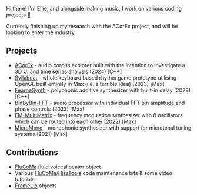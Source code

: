 Hi there! I'm Ellie, and alongside making music, I work on various coding projects 🙂

Currently finishing up my research with the ACorEx project, and will be looking to enter the industry.

## Projects
- [ACorEx](https://github.com/fearn-e/acorex) - audio corpus explorer built with the intention to investigate a 3D UI and time series analysis (2024) [C++]
- [Syllabeat](https://github.com/fearn-e/syllabeat) - whole keyboard based rhythm game prototype utilising OpenGL built entirely in Max (i.e. a terrible idea) (2023) [Max]
- [FearneSynth](https://github.com/fearn-e/fearnesynth) - polyphonic additive synthesizer with built-in delay (2023) [C++]
- [BinByBin-FFT](https://github.com/fearn-e/binbybin-fft) - audio processor with individual FFT bin amplitude and phase controls (2023) [Max]
- [FM-MultiMatrix](https://github.com/fearn-e/fm-multimatrix) - frequency modulation synthesizer with 8 oscillators which can be routed into each other (2022) [Max]
- [MicroMono](https://github.com/fearn-e/micromono) - monophonic synthesizer with support for microtonal tuning systems (2021) [Max]


## Contributions
- [FluCoMa](https://github.com/flucoma) fluid.voiceallocator object
- Various [FluCoMa](https://github.com/flucoma)/[HissTools](https://github.com/alexharker) code maintenance bits & some video tutorials
- [FrameLib](https://github.com/alexharker/framelib) objects

